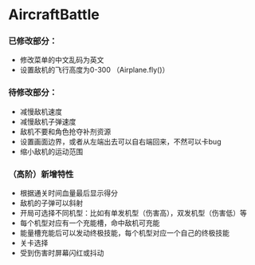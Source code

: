 # AircraftBattle


### 已修改部分：
- 修改菜单的中文乱码为英文
- 设置敌机的飞行高度为0-300 （Airplane.fly()）

### 待修改部分：
- 减慢敌机速度
- 减慢敌机子弹速度
- 敌机不要和角色抢夺补剂资源
- 设置画面边界，或者从左端出去可以自右端回来，不然可以卡bug
- 缩小敌机的运动范围

### （高阶）新增特性
-	根据通关时间血量最后显示得分
- 敌机的子弹可以斜射
- 开局可选择不同机型：比如有单发机型（伤害高），双发机型（伤害低）等
- 每个机型对应有一个充能槽，命中敌机可充能
- 能量槽充能后可以发动终极技能，每个机型对应一个自己的终极技能
- 关卡选择
- 受到伤害时屏幕闪红或抖动
